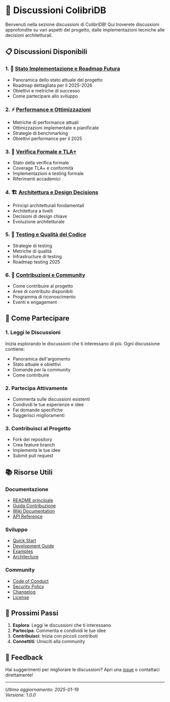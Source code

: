 # 💬 Discussioni ColibrìDB

Benvenuti nella sezione discussioni di ColibrìDB! Qui troverete discussioni approfondite su vari aspetti del progetto, dalle implementazioni tecniche alle decisioni architetturali.

## 📋 Discussioni Disponibili

### 1. 🚀 [Stato Implementazione e Roadmap Futura](01-stato-implementazione-roadmap.md)
- Panoramica dello stato attuale del progetto
- Roadmap dettagliata per il 2025-2026
- Obiettivi e metriche di successo
- Come partecipare allo sviluppo

### 2. ⚡ [Performance e Ottimizzazioni](02-performance-ottimizzazioni.md)
- Metriche di performance attuali
- Ottimizzazioni implementate e pianificate
- Strategie di benchmarking
- Obiettivi performance per il 2025

### 3. 🔬 [Verifica Formale e TLA+](03-verifica-formale-tla.md)
- Stato della verifica formale
- Coverage TLA+ e conformità
- Implementazioni e testing formale
- Riferimenti accademici

### 4. 🏗️ [Architettura e Design Decisions](04-architettura-design.md)
- Principi architetturali fondamentali
- Architettura a livelli
- Decisioni di design chiave
- Evoluzione architetturale

### 5. 🧪 [Testing e Qualità del Codice](05-testing-qualita.md)
- Strategie di testing
- Metriche di qualità
- Infrastructure di testing
- Roadmap testing 2025

### 6. 🤝 [Contribuzioni e Community](06-contribuzioni-community.md)
- Come contribuire al progetto
- Aree di contributo disponibili
- Programma di riconoscimento
- Eventi e engagement

## 🎯 Come Partecipare

### 1. Leggi le Discussioni
Inizia esplorando le discussioni che ti interessano di più. Ogni discussione contiene:
- Panoramica dell'argomento
- Stato attuale e obiettivi
- Domande per la community
- Come contribuire

### 2. Partecipa Attivamente
- Commenta sulle discussioni esistenti
- Condividi le tue esperienze e idee
- Fai domande specifiche
- Suggerisci miglioramenti

### 3. Contribuisci al Progetto
- Fork del repository
- Crea feature branch
- Implementa le tue idee
- Submit pull request

## 📚 Risorse Utili

### Documentazione
- [README principale](../README.md)
- [Guida Contribuzione](../CONTRIBUTING.md)
- [Wiki Documentation](../docs/wiki/)
- [API Reference](../docs/wiki/API-Reference.md)

### Sviluppo
- [Quick Start](../docs/wiki/Quick-Start.md)
- [Development Guide](../docs/wiki/Development.md)
- [Examples](../docs/wiki/Examples.md)
- [Architecture](../docs/wiki/Architecture.md)

### Community
- [Code of Conduct](../CODE_OF_CONDUCT.md)
- [Security Policy](../SECURITY.md)
- [Changelog](../CHANGELOG.md)
- [License](../LICENSE)

## 🚀 Prossimi Passi

1. **Esplora**: Leggi le discussioni che ti interessano
2. **Partecipa**: Commenta e condividi le tue idee
3. **Contribuisci**: Inizia con piccoli contributi
4. **Connettiti**: Unisciti alla community

## 💬 Feedback

Hai suggerimenti per migliorare le discussioni? Apri una [issue](https://github.com/gpicchiarelli/Colibri-DB/issues) o contattaci direttamente!

---

*Ultimo aggiornamento: 2025-01-19*  
*Versione: 1.0.0*